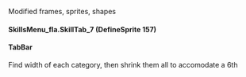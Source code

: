 Modified frames, sprites, shapes


#### SkillsMenu_fla.SkillTab_7 (DefineSprite 157)



#### TabBar
Find width of each category, then shrink them all to accomodate a 6th